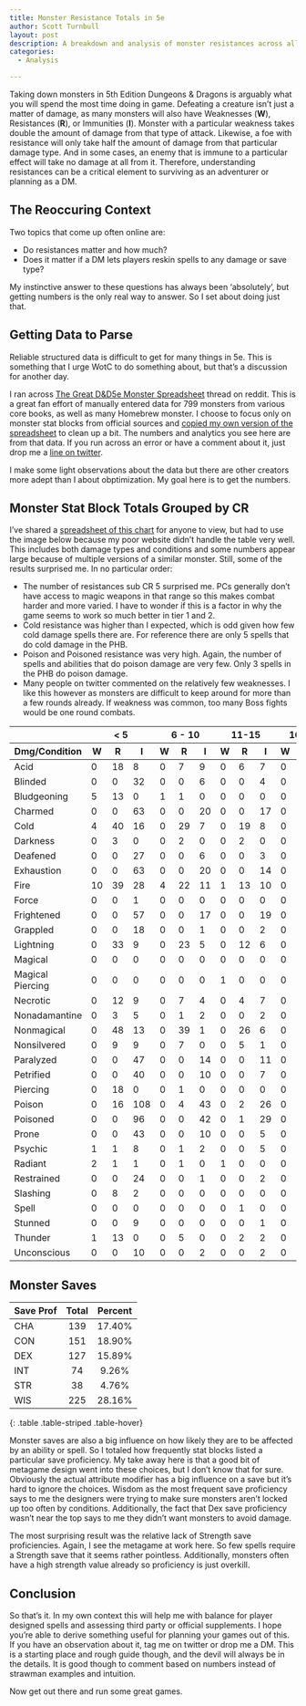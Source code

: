 ```yaml
---
title: Monster Resistance Totals in 5e
author: Scott Turnbull
layout: post
description: A breakdown and analysis of monster resistances across all the 5th edition monster statblocks.
categories:
  - Analysis

---
```

Taking down monsters in 5th Edition Dungeons & Dragons is arguably what you will spend the most time doing in game. Defeating a creature isn&#8217;t just a matter of damage, as many monsters will also have Weaknesses (**W**), Resistances (**R**), or Immunities (**I**). Monster with a particular weakness takes double the amount of damage from that type of attack. Likewise, a foe with resistance will only take half the amount of damage from that particular damage type. And in some cases, an enemy that is immune to a particular effect will take no damage at all from it. Therefore, understanding resistances can be a critical element to surviving as an adventurer or planning as a DM. 

## The Reoccuring Context 

Two topics that come up often online are:

  * Do resistances matter and how much? 
  * Does it matter if a DM lets players reskin spells to any damage or save type?

My instinctive answer to these questions has always been &#8216;absolutely&#8217;, but getting numbers is the only real way to answer. So I set about doing just that.

## Getting Data to Parse

Reliable structured data is difficult to get for many things in 5e. This is something that I urge WotC to do something about, but that&#8217;s a discussion for another day.

I ran across <a href="https://www.reddit.com/r/UnearthedArcana/comments/8zvr6s/the_great_dd5e_monster_spreadsheet/" target="_blank" rel="noreferrer noopener">The Great D&D5e Monster Spreadsheet</a> thread on reddit. This is a great fan effort of manually entered data for 799 monsters from various core books, as well as many Homebrew monster. I choose to focus only on monster stat blocks from official sources and <a href="https://docs.google.com/spreadsheets/d/1sx7Cc94yHu3UPjHf0uv1mHA8IoVyTxB4UWqGyLmUm6g/edit?usp=sharing" target="_blank" rel="noreferrer noopener">copied my own version of the spreadsheet</a> to clean up a bit. The numbers and analytics you see here are from that data. If you run across an error or have a comment about it, just drop me a <a href="https://www.twitter.com/optionalrule" target="_blank" rel="noreferrer noopener">line on twitter</a>.

I make some light observations about the data but there are other creators more adept than I about obptimization. My goal here is to get the numbers.

## Monster Stat Block Totals Grouped by CR

I&#8217;ve shared a <a href="https://docs.google.com/spreadsheets/d/1O2dyuRcBcMojO7cCwT5kHKRAK0AMenAQpCmazgCEn38/edit?usp=sharing" target="_blank" rel="noreferrer noopener">spreadsheet of this chart</a> for anyone to view, but had to use the image below because my poor website didn&#8217;t handle the table very well. This includes both damage types and conditions and some numbers appear large because of multiple versions of a similar monster. Still, some of the results surprised me. In no particular order:

  * The number of resistances sub CR 5 surprised me. PCs generally don&#8217;t have access to magic weapons in that range so this makes combat harder and more varied. I have to wonder if this is a factor in why the game seems to work so much better in tier 1 and 2.
  * Cold resistance was higher than I expected, which is odd given how few cold damage spells there are. For reference there are only 5 spells that do cold damage in the PHB.
  * Poison and Poisoned resistance was very high. Again, the number of spells and abilities that do poison damage are very few. Only 3 spells in the PHB do poison damage.
  * Many people on twitter commented on the relatively few weaknesses. I like this however as monsters are difficult to keep around for more than a few rounds already. If weakness was common, too many Boss fights would be one round combats.

<table class="table table-hover table-striped data-table">
   <thead>
   <tr>
      <th>&nbsp;</th>
      <th colspan="3">< 5</th>
      <th colspan="3">6 - 10</th>
      <th colspan="3">11-15</th>
      <th colspan="3">16 - 20</th>
      <th colspan="3">20 <</th>
      <th colspan="3">Totals</th>
    </tr>
    <tr>
      <th>Dmg/Condition</th>
      <th>W</th>
      <th>R</th>
      <th>I</th>
      <th>W</th>
      <th>R</th>
      <th>I</th>
      <th>W</th>
      <th>R</th>
      <th>I</th>
      <th>W</th>
      <th>R</th>
      <th>I</th>
      <th>W</th>
      <th>R</th>
      <th>I</th>
      <th>W</th>
      <th>R</th>
      <th>I</th>
      </tr>
   </thead>
   <tbody>
   <tr>
      <td>Acid</td>
      <td>0</td>
      <td>18</td>
      <td>8</td>
      <td>0</td>
      <td>7</td>
      <td>9</td>
      <td>0</td>
      <td>6</td>
      <td>7</td>
      <td>0</td>
      <td>1</td>
      <td>2</td>
      <td>0</td>
      <td>0</td>
      <td>3</td>
      <td>0</td>
      <td>32</td>
      <td>29</td>
   </tr>
   <tr>
      <td>Blinded</td>
      <td>0</td>
      <td>0</td>
      <td>32</td>
      <td>0</td>
      <td>0</td>
      <td>6</td>
      <td>0</td>
      <td>0</td>
      <td>4</td>
      <td>0</td>
      <td>0</td>
      <td>0</td>
      <td>0</td>
      <td>0</td>
      <td>3</td>
      <td>0</td>
      <td>0</td>
      <td>45</td>
   </tr>
   <tr>
      <td>Bludgeoning</td>
      <td>5</td>
      <td>13</td>
      <td>0</td>
      <td>1</td>
      <td>1</td>
      <td>0</td>
      <td>0</td>
      <td>0</td>
      <td>0</td>
      <td>0</td>
      <td>0</td>
      <td>0</td>
      <td>0</td>
      <td>0</td>
      <td>0</td>
      <td>6</td>
      <td>14</td>
      <td>0</td>
   </tr>
   <tr>
      <td>Charmed</td>
      <td>0</td>
      <td>0</td>
      <td>63</td>
      <td>0</td>
      <td>0</td>
      <td>20</td>
      <td>0</td>
      <td>0</td>
      <td>17</td>
      <td>0</td>
      <td>0</td>
      <td>16</td>
      <td>0</td>
      <td>0</td>
      <td>19</td>
      <td>0</td>
      <td>0</td>
      <td>135</td>
   </tr>
   <tr>
      <td>Cold</td>
      <td>4</td>
      <td>40</td>
      <td>16</td>
      <td>0</td>
      <td>29</td>
      <td>7</td>
      <td>0</td>
      <td>19</td>
      <td>8</td>
      <td>0</td>
      <td>16</td>
      <td>3</td>
      <td>0</td>
      <td>15</td>
      <td>3</td>
      <td>4</td>
      <td>119</td>
      <td>37</td>
   </tr>
   <tr>
      <td>Darkness</td>
      <td>0</td>
      <td>3</td>
      <td>0</td>
      <td>0</td>
      <td>2</td>
      <td>0</td>
      <td>0</td>
      <td>2</td>
      <td>0</td>
      <td>0</td>
      <td>0</td>
      <td>0</td>
      <td>0</td>
      <td>0</td>
      <td>0</td>
      <td>0</td>
      <td>7</td>
      <td>0</td>
   </tr>
   <tr>
      <td>Deafened</td>
      <td>0</td>
      <td>0</td>
      <td>27</td>
      <td>0</td>
      <td>0</td>
      <td>6</td>
      <td>0</td>
      <td>0</td>
      <td>3</td>
      <td>0</td>
      <td>0</td>
      <td>2</td>
      <td>0</td>
      <td>0</td>
      <td>3</td>
      <td>0</td>
      <td>0</td>
      <td>41</td>
   </tr>
   <tr>
      <td>Exhaustion</td>
      <td>0</td>
      <td>0</td>
      <td>63</td>
      <td>0</td>
      <td>0</td>
      <td>20</td>
      <td>0</td>
      <td>0</td>
      <td>14</td>
      <td>0</td>
      <td>0</td>
      <td>11</td>
      <td>0</td>
      <td>0</td>
      <td>19</td>
      <td>0</td>
      <td>0</td>
      <td>127</td>
   </tr>
   <tr>
      <td>Fire</td>
      <td>10</td>
      <td>39</td>
      <td>28</td>
      <td>4</td>
      <td>22</td>
      <td>11</td>
      <td>1</td>
      <td>13</td>
      <td>10</td>
      <td>0</td>
      <td>7</td>
      <td>13</td>
      <td>0</td>
      <td>11</td>
      <td>7</td>
      <td>15</td>
      <td>92</td>
      <td>69</td>
   </tr>
   <tr>
      <td>Force</td>
      <td>0</td>
      <td>0</td>
      <td>1</td>
      <td>0</td>
      <td>0</td>
      <td>0</td>
      <td>0</td>
      <td>0</td>
      <td>0</td>
      <td>0</td>
      <td>0</td>
      <td>0</td>
      <td>0</td>
      <td>0</td>
      <td>0</td>
      <td>0</td>
      <td>0</td>
      <td>1</td>
   </tr>
   <tr>
      <td>Frightened</td>
      <td>0</td>
      <td>0</td>
      <td>57</td>
      <td>0</td>
      <td>0</td>
      <td>17</td>
      <td>0</td>
      <td>0</td>
      <td>19</td>
      <td>0</td>
      <td>0</td>
      <td>15</td>
      <td>0</td>
      <td>0</td>
      <td>20</td>
      <td>0</td>
      <td>0</td>
      <td>128</td>
   </tr>
   <tr>
      <td>Grappled</td>
      <td>0</td>
      <td>0</td>
      <td>18</td>
      <td>0</td>
      <td>0</td>
      <td>1</td>
      <td>0</td>
      <td>0</td>
      <td>2</td>
      <td>0</td>
      <td>0</td>
      <td>3</td>
      <td>0</td>
      <td>0</td>
      <td>3</td>
      <td>0</td>
      <td>0</td>
      <td>27</td>
   </tr>
   <tr>
      <td>Lightning</td>
      <td>0</td>
      <td>33</td>
      <td>9</td>
      <td>0</td>
      <td>23</td>
      <td>5</td>
      <td>0</td>
      <td>12</td>
      <td>6</td>
      <td>0</td>
      <td>7</td>
      <td>4</td>
      <td>0</td>
      <td>12</td>
      <td>5</td>
      <td>0</td>
      <td>87</td>
      <td>29</td>
   </tr>
   <tr>
      <td>Magical</td>
      <td>0</td>
      <td>0</td>
      <td>0</td>
      <td>0</td>
      <td>0</td>
      <td>0</td>
      <td>0</td>
      <td>0</td>
      <td>0</td>
      <td>0</td>
      <td>1</td>
      <td>0</td>
      <td>0</td>
      <td>0</td>
      <td>0</td>
      <td>0</td>
      <td>1</td>
      <td>0</td>
   </tr>
   <tr>
      <td>Magical Piercing</td>
      <td>0</td>
      <td>0</td>
      <td>0</td>
      <td>0</td>
      <td>0</td>
      <td>0</td>
      <td>1</td>
      <td>0</td>
      <td>0</td>
      <td>0</td>
      <td>0</td>
      <td>0</td>
      <td>0</td>
      <td>0</td>
      <td>0</td>
      <td>1</td>
      <td>0</td>
      <td>0</td>
   </tr>
   <tr>
      <td>Necrotic</td>
      <td>0</td>
      <td>12</td>
      <td>9</td>
      <td>0</td>
      <td>7</td>
      <td>4</td>
      <td>0</td>
      <td>4</td>
      <td>7</td>
      <td>0</td>
      <td>1</td>
      <td>3</td>
      <td>0</td>
      <td>2</td>
      <td>3</td>
      <td>0</td>
      <td>26</td>
      <td>26</td>
   </tr>
   <tr>
      <td>Nonadamantine</td>
      <td>0</td>
      <td>3</td>
      <td>5</td>
      <td>0</td>
      <td>1</td>
      <td>2</td>
      <td>0</td>
      <td>0</td>
      <td>2</td>
      <td>0</td>
      <td>0</td>
      <td>1</td>
      <td>0</td>
      <td>0</td>
      <td>0</td>
      <td>0</td>
      <td>4</td>
      <td>10</td>
   </tr>
   <tr>
      <td>Nonmagical</td>
      <td>0</td>
      <td>48</td>
      <td>13</td>
      <td>0</td>
      <td>39</td>
      <td>1</td>
      <td>0</td>
      <td>26</td>
      <td>6</td>
      <td>0</td>
      <td>21</td>
      <td>3</td>
      <td>0</td>
      <td>10</td>
      <td>14</td>
      <td>0</td>
      <td>144</td>
      <td>37</td>
   </tr>
   <tr>
      <td>Nonsilvered</td>
      <td>0</td>
      <td>9</td>
      <td>9</td>
      <td>0</td>
      <td>7</td>
      <td>0</td>
      <td>0</td>
      <td>5</td>
      <td>1</td>
      <td>0</td>
      <td>7</td>
      <td>0</td>
      <td>0</td>
      <td>4</td>
      <td>0</td>
      <td>0</td>
      <td>32</td>
      <td>10</td>
   </tr>
   <tr>
      <td>Paralyzed</td>
      <td>0</td>
      <td>0</td>
      <td>47</td>
      <td>0</td>
      <td>0</td>
      <td>14</td>
      <td>0</td>
      <td>0</td>
      <td>11</td>
      <td>0</td>
      <td>0</td>
      <td>12</td>
      <td>0</td>
      <td>0</td>
      <td>9</td>
      <td>0</td>
      <td>0</td>
      <td>93</td>
   </tr>
   <tr>
      <td>Petrified</td>
      <td>0</td>
      <td>0</td>
      <td>40</td>
      <td>0</td>
      <td>0</td>
      <td>10</td>
      <td>0</td>
      <td>0</td>
      <td>7</td>
      <td>0</td>
      <td>0</td>
      <td>11</td>
      <td>0</td>
      <td>0</td>
      <td>5</td>
      <td>0</td>
      <td>0</td>
      <td>73</td>
   </tr>
   <tr>
      <td>Piercing</td>
      <td>0</td>
      <td>18</td>
      <td>0</td>
      <td>0</td>
      <td>1</td>
      <td>0</td>
      <td>0</td>
      <td>0</td>
      <td>0</td>
      <td>0</td>
      <td>0</td>
      <td>0</td>
      <td>0</td>
      <td>0</td>
      <td>0</td>
      <td>0</td>
      <td>19</td>
      <td>0</td>
   </tr>
   <tr>
      <td>Poison</td>
      <td>0</td>
      <td>16</td>
      <td>108</td>
      <td>0</td>
      <td>4</td>
      <td>43</td>
      <td>0</td>
      <td>2</td>
      <td>26</td>
      <td>0</td>
      <td>1</td>
      <td>21</td>
      <td>0</td>
      <td>0</td>
      <td>22</td>
      <td>0</td>
      <td>23</td>
      <td>220</td>
   </tr>
   <tr>
      <td>Poisoned</td>
      <td>0</td>
      <td>0</td>
      <td>96</td>
      <td>0</td>
      <td>0</td>
      <td>42</td>
      <td>0</td>
      <td>1</td>
      <td>29</td>
      <td>0</td>
      <td>1</td>
      <td>23</td>
      <td>0</td>
      <td>0</td>
      <td>22</td>
      <td>0</td>
      <td>2</td>
      <td>212</td>
   </tr>
   <tr>
      <td>Prone</td>
      <td>0</td>
      <td>0</td>
      <td>43</td>
      <td>0</td>
      <td>0</td>
      <td>10</td>
      <td>0</td>
      <td>0</td>
      <td>5</td>
      <td>0</td>
      <td>0</td>
      <td>8</td>
      <td>0</td>
      <td>0</td>
      <td>4</td>
      <td>0</td>
      <td>0</td>
      <td>70</td>
   </tr>
   <tr>
      <td>Psychic</td>
      <td>1</td>
      <td>1</td>
      <td>8</td>
      <td>0</td>
      <td>1</td>
      <td>2</td>
      <td>0</td>
      <td>0</td>
      <td>5</td>
      <td>0</td>
      <td>1</td>
      <td>5</td>
      <td>0</td>
      <td>0</td>
      <td>0</td>
      <td>1</td>
      <td>3</td>
      <td>20</td>
   </tr>
   <tr>
      <td>Radiant</td>
      <td>2</td>
      <td>1</td>
      <td>1</td>
      <td>0</td>
      <td>1</td>
      <td>0</td>
      <td>1</td>
      <td>0</td>
      <td>0</td>
      <td>0</td>
      <td>1</td>
      <td>0</td>
      <td>0</td>
      <td>2</td>
      <td>0</td>
      <td>3</td>
      <td>5</td>
      <td>1</td>
   </tr>
   <tr>
      <td>Restrained</td>
      <td>0</td>
      <td>0</td>
      <td>24</td>
      <td>0</td>
      <td>0</td>
      <td>1</td>
      <td>0</td>
      <td>0</td>
      <td>2</td>
      <td>0</td>
      <td>0</td>
      <td>7</td>
      <td>0</td>
      <td>0</td>
      <td>3</td>
      <td>0</td>
      <td>0</td>
      <td>37</td>
   </tr>
   <tr>
      <td>Slashing</td>
      <td>0</td>
      <td>8</td>
      <td>2</td>
      <td>0</td>
      <td>0</td>
      <td>0</td>
      <td>0</td>
      <td>0</td>
      <td>0</td>
      <td>0</td>
      <td>0</td>
      <td>0</td>
      <td>0</td>
      <td>0</td>
      <td>0</td>
      <td>0</td>
      <td>8</td>
      <td>2</td>
   </tr>
   <tr>
      <td>Spell</td>
      <td>0</td>
      <td>0</td>
      <td>0</td>
      <td>0</td>
      <td>0</td>
      <td>0</td>
      <td>0</td>
      <td>1</td>
      <td>0</td>
      <td>0</td>
      <td>0</td>
      <td>0</td>
      <td>0</td>
      <td>0</td>
      <td>0</td>
      <td>0</td>
      <td>1</td>
      <td>0</td>
   </tr>
   <tr>
      <td>Stunned</td>
      <td>0</td>
      <td>0</td>
      <td>9</td>
      <td>0</td>
      <td>0</td>
      <td>0</td>
      <td>0</td>
      <td>0</td>
      <td>1</td>
      <td>0</td>
      <td>0</td>
      <td>4</td>
      <td>0</td>
      <td>0</td>
      <td>6</td>
      <td>0</td>
      <td>0</td>
      <td>20</td>
   </tr>
   <tr>
      <td>Thunder</td>
      <td>1</td>
      <td>13</td>
      <td>0</td>
      <td>0</td>
      <td>5</td>
      <td>0</td>
      <td>0</td>
      <td>2</td>
      <td>2</td>
      <td>0</td>
      <td>2</td>
      <td>2</td>
      <td>1</td>
      <td>0</td>
      <td>1</td>
      <td>2</td>
      <td>22</td>
      <td>5</td>
   </tr>
   <tr>
      <td>Unconscious</td>
      <td>0</td>
      <td>0</td>
      <td>10</td>
      <td>0</td>
      <td>0</td>
      <td>2</td>
      <td>0</td>
      <td>0</td>
      <td>2</td>
      <td>0</td>
      <td>0</td>
      <td>1</td>
      <td>0</td>
      <td>0</td>
      <td>2</td>
      <td>0</td>
      <td>0</td>
      <td>17</td>
   </tr>
   </tbody>
</table>

## Monster Saves

| Save Prof | Total | Percent |
| --------- | :---: | :-----: |
| CHA       | 139   | 17.40%  |
| CON       | 151   | 18.90%  |
| DEX       | 127   | 15.89%  |
| INT       | 74    | 9.26%   |
| STR       | 38    | 4.76%   |
| WIS       | 225   | 28.16%  |
{: .table .table-striped .table-hover}

Monster saves are also a big influence on how likely they are to be affected by an ability or spell. So I totaled how frequently stat blocks listed a particular save proficiency. My take away here is that a good bit of metagame design went into these choices, but I don&#8217;t know that for sure. Obviously the actual attribute modifier has a big influence on a save but it&#8217;s hard to ignore the choices. Wisdom as the most frequent save proficiency says to me the designers were trying to make sure monsters aren&#8217;t locked up too often by conditions. Additionally, the fact that Dex save proficiency wasn&#8217;t near the top says to me they didn&#8217;t want monsters to avoid damage. 

The most surprising result was the relative lack of Strength save proficiencies. Again, I see the metagame at work here. So few spells require a Strength save that it seems rather pointless. Additionally, monsters often have a high strength value already so proficiency is just overkill.

## Conclusion

So that&#8217;s it. In my own context this will help me with balance for player designed spells and assessing third party or official supplements. I hope you&#8217;re able to derive something useful for planning your games out of this. If you have an observation about it, tag me on twitter or drop me a DM. This is a starting place and rough guide though, and the devil will always be in the details. It is good though to comment based on numbers instead of strawman examples and intuition.

Now get out there and run some great games.